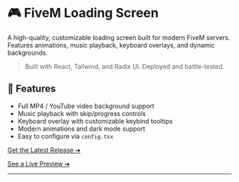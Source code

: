 # 🎮 FiveM Loading Screen

A high-quality, customizable loading screen built for modern FiveM servers. Features animations, music playback, keyboard overlays, and dynamic backgrounds.

> Built with React, Tailwind, and Radix UI. Deployed and battle-tested.

## 🚀 Features

- Full MP4 / YouTube video background support
- Music playback with skip/progress controls
- Keyboard overlay with customizable keybind tooltips
- Modern animations and dark mode support
- Easy to configure via `config.tsx`

[Get the Latest Release ➜](https://github.com/yourname/fivem-loading-screen/releases)

[See a Live Preview ➜](https://fivem-loading.vercel.app/)

---